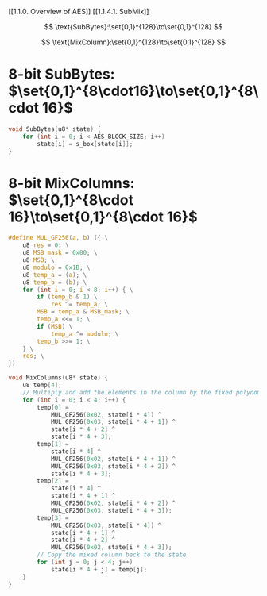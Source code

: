 
[[1.1.0. Overview of AES]]
[[1.1.4.1. SubMix]]

$$
\text{SubBytes}:\set{0,1}^{128}\to\set{0,1}^{128} 
$$

$$
\text{MixColumn}:\set{0,1}^{128}\to\set{0,1}^{128}
$$

# 8-bit SubBytes: $\set{0,1}^{8\cdot16}\to\set{0,1}^{8\cdot 16}$

```c
void SubBytes(u8* state) {
	for (int i = 0; i < AES_BLOCK_SIZE; i++)
		state[i] = s_box[state[i]];
}
```

# 8-bit MixColumns: $\set{0,1}^{8\cdot 16}\to\set{0,1}^{8\cdot 16}$

```c
#define MUL_GF256(a, b) ({ \
	u8 res = 0; \
	u8 MSB_mask = 0x80; \
	u8 MSB; \
	u8 modulo = 0x1B; \
	u8 temp_a = (a); \
	u8 temp_b = (b); \
	for (int i = 0; i < 8; i++) { \
		if (temp_b & 1) \
			res ^= temp_a; \
		MSB = temp_a & MSB_mask; \
		temp_a <<= 1; \
		if (MSB) \
			temp_a ^= modulo; \
		temp_b >>= 1; \
	} \
	res; \
})

void MixColumns(u8* state) {
	u8 temp[4];
	// Multiply and add the elements in the column by the fixed polynomial
	for (int i = 0; i < 4; i++) {
		temp[0] =	
			MUL_GF256(0x02, state[i * 4]) ^
			MUL_GF256(0x03, state[i * 4 + 1]) ^
			state[i * 4 + 2] ^
			state[i * 4 + 3];	
		temp[1] =
			state[i * 4] ^
			MUL_GF256(0x02, state[i * 4 + 1]) ^
			MUL_GF256(0x03, state[i * 4 + 2]) ^
			state[i * 4 + 3];
		temp[2] =	
			state[i * 4] ^
			state[i * 4 + 1] ^
			MUL_GF256(0x02, state[i * 4 + 2]) ^	
			MUL_GF256(0x03, state[i * 4 + 3]);	
		temp[3] =
			MUL_GF256(0x03, state[i * 4]) ^	
			state[i * 4 + 1] ^	
			state[i * 4 + 2] ^
			MUL_GF256(0x02, state[i * 4 + 3]);
		// Copy the mixed column back to the state
		for (int j = 0; j < 4; j++)
			state[i * 4 + j] = temp[j];
	}
}
```










